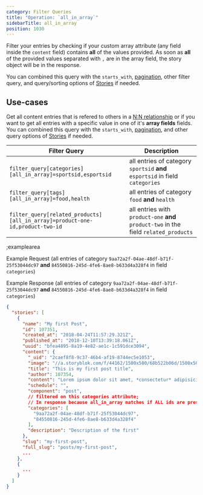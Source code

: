 ```yaml
---
category: Filter Queries
title: "Operation: `all_in_array`"
sidebarTitle: all_in_array
position: 1030
---
```


Filter your entries by checking if your custom array attribute (any field inside the `content` field) contains **all** of the values provided. As soon as **all** of the provided values separated with `,` are in the array field, the story object will be in the response. 

You can combined this query with the `starts_with`, [pagination](#topics/pagination), other filter query, and query/sorting options of [Stories](#core-resources/stories/retrieve-multiple-stories) if needed.

## Use-cases

Get all content entries that is refered to others in a [N:N relationship](https://www.storyblok.com/tp/how-to-build-a-content-relationship) or if you want to get all entries with a specific value in one of it's **array fields** fields. You can combined this query with the `starts_with`, [pagination](#topics/pagination), and other query options of [Stories](#core-resources/stories/retrieve-multiple-stories) if needed.

| Filter Query | Description |
|--|--|
| `filter_query[categories][all_in_array]=sportsid,esportsid` | all entries of category `sportsid` **and** `esportsid` in field `categories` |
| `filter_query[tags][all_in_array]=food,health` | all entries of category `food` **and** `health` |
| `filter_query[related_products][all_in_array]=product-one-id,product-two-id` | all entries with `product-one` **and** `product-two` in the field `related_products` |

;examplearea

Example Request (all entries of category `9aa72a2f-04ae-48df-b71f-25f53044dc97` **and** `84550816-245d-4fe6-8ae8-b633d4a328f4` in field `categories`)

<RequestExample url="https://api.storyblok.com/v1/cdn/stories/?filter_query[categories][all_in_array]=9aa72a2f-04ae-48df-b71f-25f53044dc97,84550816-245d-4fe6-8ae8-b633d4a328f4&token=ask9soUkv02QqbZgmZdeDAtt"></RequestExample>

Example Response (all entries of category `9aa72a2f-04ae-48df-b71f-25f53044dc97` **and** `84550816-245d-4fe6-8ae8-b633d4a328f4` in field `categories`)

```json
{
  "stories": [
    {
      "name": "My first Post",
      "id": 107351,
      "created_at": "2018-04-24T11:57:29.321Z",
      "published_at": "2018-12-10T13:39:18.061Z",
      "uuid": "bfea4895-8a19-4e82-ae1c-1c591dce3094",
      "content": {
        "_uid": "2caef8f8-9c37-46b4-af19-8744ec5e1053",
        "image": "//a.storyblok.com/f/44162/1500x500/68b522b06d/1500x500.jpeg",
        "title": "This is my first post title",
        "author": 107354,
        "content": "Lorem ipsum dolor sit amet, *consectetur* adipisicing elit, sed do eiusmod\ntempor...",
        "schedule": "",
        "component": "post",
        // filtered on this categories attribute;
        // In response because all_in_array matches if ALL ids are present.
        "categories": [
          "9aa72a2f-04ae-48df-b71f-25f53044dc97",
          "84550816-245d-4fe6-8ae8-b633d4a328f4"
        ],
        "description": "Description of the first"
      },
      "slug": "my-first-post",
      "full_slug": "posts/my-first-post",
      ...
    },
    {
      ...
    }
  ]
}
```

